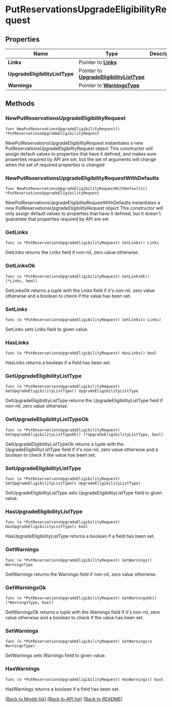# PutReservationsUpgradeEligibilityRequest

## Properties

Name | Type | Description | Notes
------------ | ------------- | ------------- | -------------
**Links** | Pointer to [**Links**](Links.md) |  | [optional] 
**UpgradeEligibilityListType** | Pointer to [**UpgradeEligibilityListType**](UpgradeEligibilityListType.md) |  | [optional] 
**Warnings** | Pointer to [**WarningsType**](WarningsType.md) |  | [optional] 

## Methods

### NewPutReservationsUpgradeEligibilityRequest

`func NewPutReservationsUpgradeEligibilityRequest() *PutReservationsUpgradeEligibilityRequest`

NewPutReservationsUpgradeEligibilityRequest instantiates a new PutReservationsUpgradeEligibilityRequest object
This constructor will assign default values to properties that have it defined,
and makes sure properties required by API are set, but the set of arguments
will change when the set of required properties is changed

### NewPutReservationsUpgradeEligibilityRequestWithDefaults

`func NewPutReservationsUpgradeEligibilityRequestWithDefaults() *PutReservationsUpgradeEligibilityRequest`

NewPutReservationsUpgradeEligibilityRequestWithDefaults instantiates a new PutReservationsUpgradeEligibilityRequest object
This constructor will only assign default values to properties that have it defined,
but it doesn't guarantee that properties required by API are set

### GetLinks

`func (o *PutReservationsUpgradeEligibilityRequest) GetLinks() Links`

GetLinks returns the Links field if non-nil, zero value otherwise.

### GetLinksOk

`func (o *PutReservationsUpgradeEligibilityRequest) GetLinksOk() (*Links, bool)`

GetLinksOk returns a tuple with the Links field if it's non-nil, zero value otherwise
and a boolean to check if the value has been set.

### SetLinks

`func (o *PutReservationsUpgradeEligibilityRequest) SetLinks(v Links)`

SetLinks sets Links field to given value.

### HasLinks

`func (o *PutReservationsUpgradeEligibilityRequest) HasLinks() bool`

HasLinks returns a boolean if a field has been set.

### GetUpgradeEligibilityListType

`func (o *PutReservationsUpgradeEligibilityRequest) GetUpgradeEligibilityListType() UpgradeEligibilityListType`

GetUpgradeEligibilityListType returns the UpgradeEligibilityListType field if non-nil, zero value otherwise.

### GetUpgradeEligibilityListTypeOk

`func (o *PutReservationsUpgradeEligibilityRequest) GetUpgradeEligibilityListTypeOk() (*UpgradeEligibilityListType, bool)`

GetUpgradeEligibilityListTypeOk returns a tuple with the UpgradeEligibilityListType field if it's non-nil, zero value otherwise
and a boolean to check if the value has been set.

### SetUpgradeEligibilityListType

`func (o *PutReservationsUpgradeEligibilityRequest) SetUpgradeEligibilityListType(v UpgradeEligibilityListType)`

SetUpgradeEligibilityListType sets UpgradeEligibilityListType field to given value.

### HasUpgradeEligibilityListType

`func (o *PutReservationsUpgradeEligibilityRequest) HasUpgradeEligibilityListType() bool`

HasUpgradeEligibilityListType returns a boolean if a field has been set.

### GetWarnings

`func (o *PutReservationsUpgradeEligibilityRequest) GetWarnings() WarningsType`

GetWarnings returns the Warnings field if non-nil, zero value otherwise.

### GetWarningsOk

`func (o *PutReservationsUpgradeEligibilityRequest) GetWarningsOk() (*WarningsType, bool)`

GetWarningsOk returns a tuple with the Warnings field if it's non-nil, zero value otherwise
and a boolean to check if the value has been set.

### SetWarnings

`func (o *PutReservationsUpgradeEligibilityRequest) SetWarnings(v WarningsType)`

SetWarnings sets Warnings field to given value.

### HasWarnings

`func (o *PutReservationsUpgradeEligibilityRequest) HasWarnings() bool`

HasWarnings returns a boolean if a field has been set.


[[Back to Model list]](../README.md#documentation-for-models) [[Back to API list]](../README.md#documentation-for-api-endpoints) [[Back to README]](../README.md)


